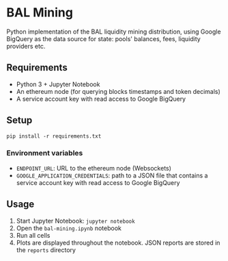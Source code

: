 # BAL Mining
Python implementation of the BAL liquidity mining distribution, using Google BigQuery as the data source for state: pools' balances, fees, liquidity providers etc.

## Requirements
* Python 3 + Jupyter Notebook
* An ethereum node (for querying blocks timestamps and token decimals) 
* A service account key with read access to Google BigQuery

## Setup
`pip install -r requirements.txt`
### Environment variables
* `ENDPOINT_URL`: URL to the ethereum node (Websockets)
* `GOOGLE_APPLICATION_CREDENTIALS`: path to a JSON file that contains a service account key with read access to Google BigQuery

## Usage
1. Start Jupyter Notebook: `jupyter notebook`  
1. Open the `bal-mining.ipynb` notebook   
1. Run all cells
1. Plots are displayed throughout the notebook. JSON reports are stored in the `reports` directory
